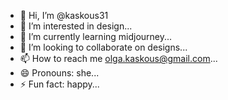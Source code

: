 - 👋 Hi, I’m @kaskous31
- 👀 I’m interested in design...
- 🌱 I’m currently learning midjourney...
- 💞️ I’m looking to collaborate on designs...
- 📫 How to reach me olga.kaskous@gmail.com...
- 😄 Pronouns: she...
- ⚡ Fun fact: happy...

<!---
kaskous31/kaskous31 is a ✨ special ✨ repository because its `README.md` (this file) appears on your GitHub profile.
You can click the Preview link to take a look at your changes.
--->
